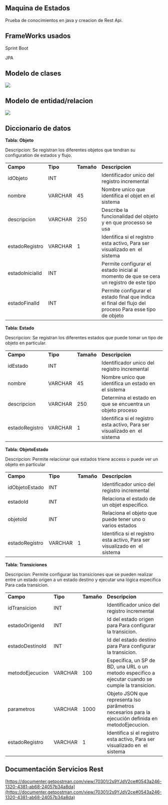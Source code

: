 ## Maquina de Estados

Prueba de conocimientos en java y creacion de Rest Api.

## **FrameWorks usados**

Sprint Boot

JPA

## Modelo de clases

![](https://33333.cdn.cke-cs.com/kSW7V9NHUXugvhoQeFaf/images/3677412db586c5a19dd89171512cc3df920d23eec77b0f16.png)

## Modelo de entidad/relacion

![](https://33333.cdn.cke-cs.com/kSW7V9NHUXugvhoQeFaf/images/11daef893a53f7969a773cd28fee4b8b8b63e2136c892ee5.png)

## Diccionario de datos

**Tabla: Objeto**

Descripcion: Se registran los diferentes objetos que tendran su configuration de estados y flujo.

<table><tbody><tr><td><strong>Campo</strong></td><td><strong>Tipo</strong></td><td><strong>Tamaño</strong></td><td><strong>Descripcion</strong></td></tr><tr><td>idObjeto</td><td>INT</td><td>&nbsp;</td><td>Identificador unico del registro incremental</td></tr><tr><td>nombre</td><td>VARCHAR</td><td>45</td><td>Nombre unico que identifica el objet en el sistema</td></tr><tr><td>descripcion</td><td>VARCHAR</td><td>250</td><td>Describe la funcionalidad del objeto y en que processo se usa</td></tr><tr><td>estadoRegistro</td><td>VARCHAR</td><td>1</td><td>Identifica si el registro esta activo, Para ser visualizado en &nbsp;el sistema</td></tr><tr><td>estadoInicialId</td><td>INT</td><td>&nbsp;</td><td>Permite configurar el estado inicial al momento de que se cera un registro de este tipo</td></tr><tr><td>estadoFinalId</td><td>INT</td><td>&nbsp;</td><td>Permite configurar el estado final que indica el final del flujo del proceso Para esse tipo de objeto &nbsp;</td></tr></tbody></table>

**Tabla: Estado**

Descripcion: Se registran los diferentes estados que puede tomar un tipo de objeto en particular.

<table><tbody><tr><td><strong>Campo</strong></td><td><strong>Tipo</strong></td><td><strong>Tamaño</strong></td><td><strong>Descripcion</strong></td></tr><tr><td>idEstado</td><td>INT</td><td>&nbsp;</td><td>Identificador unico del registro incremental</td></tr><tr><td>nombre</td><td>VARCHAR</td><td>45</td><td>Nombre unico que identifica un estado en el sistema</td></tr><tr><td>descripcion</td><td>VARCHAR</td><td>250</td><td>Determina el estado en que se encuentra un objeto proceso</td></tr><tr><td>estadoRegistro</td><td>VARCHAR</td><td>1</td><td>Identifica si el registro esta activo, Para ser visualizado en &nbsp;el sistema</td></tr></tbody></table>

**Tabla: ObjetoEstado**

Descripcion: Permite relacionar que estados triene access o puede ver un objeto en particular

<table><tbody><tr><td><strong>Campo</strong></td><td><strong>Tipo</strong></td><td><strong>Tamaño</strong></td><td><strong>Descripcion</strong></td></tr><tr><td>idObjetoEstado</td><td>INT</td><td>&nbsp;</td><td>Identificador unico del registro incremental</td></tr><tr><td>estadoId</td><td>INT</td><td>&nbsp;</td><td>Relaciona el estado de un objet especifico.</td></tr><tr><td>objetoId</td><td>INT</td><td>&nbsp;</td><td>Relaciona el objeto que puede tener uno o varios estados</td></tr><tr><td>estadoRegistro</td><td>VARCHAR</td><td>1</td><td>Identifica si el registro esta activo, Para ser visualizado en &nbsp;el sistema</td></tr></tbody></table>

**Tabla: Transiciones**

Descripcion: Permite configurar las transiciones que se pueden realizar entre un estado origen a un estado destino y ejecutar una lógica especifica Para cada transicion.

<table><tbody><tr><td><strong>Campo</strong></td><td><strong>Tipo</strong></td><td><strong>Tamaño</strong></td><td><strong>Descripcion</strong></td></tr><tr><td>idTransicion</td><td>INT</td><td>&nbsp;</td><td>Identificador unico del registro incremental</td></tr><tr><td>estadoOrigenId</td><td>INT</td><td>&nbsp;</td><td>Id del estado origen para Para configurar la transicion.</td></tr><tr><td>estadoDestinoId</td><td>INT</td><td>&nbsp;</td><td>Id del estado destino para Para configurar la transicion.</td></tr><tr><td>metodoEjecucion</td><td>VARCHAR</td><td>100</td><td>Especifica, un SP de BD, una URL o un metodo especifico a ejecutar cuando se cumple la transicion.</td></tr><tr><td>parametros</td><td>VARCHAR</td><td>1000</td><td>Objeto JSON que representa lso parâmetros necesarios para la ejecución definida en metodoEjecucion.</td></tr><tr><td>estadoRegistro</td><td>VARCHAR</td><td>1</td><td>Identifica si el registro esta activo, Para ser visualizado en &nbsp;el sistema</td></tr></tbody></table>

## Documentación Servicios Rest 

[https://documenter.getpostman.com/view/70301/2s9YJdV2ce#0543a246-1320-4381-ab68-24057b34a8da](https://documenter.getpostman.com/view/70301/2s9YJdV2ce#0543a246-1320-4381-ab68-24057b34a8da)
